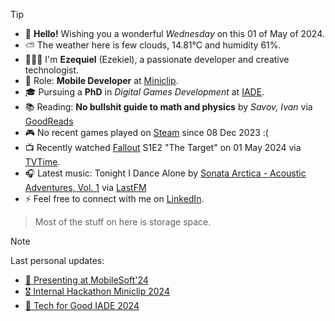 > [!TIP]
> - 👋 **Hello!** Wishing you a wonderful *Wednesday* on this 01 of May of 2024.
> - ⛅ The weather here is few clouds, 14.81°C and humidity 61%. 
> - 🙋🏻‍♂️ I'm **Ezequiel** (Ezekiel), a passionate developer and creative technologist.
> - 💼 Role: **Mobile Developer** at [Miniclip](https://github.com/miniclip).
> - 🎓 Pursuing a **PhD** in *Digital Games Development* at [IADE](https://www.iade.pt/en).
> - 📚 Reading: **No bullshit guide to math and physics** by *Savov, Ivan* via [GoodReads]()
> - 🎮 No recent games played on [Steam](https://steamcommunity.com/id/ezequielapp) since 08 Dec 2023 :(
> - 📺 Recently watched [Fallout](https://www.tvtime.com/show/416744) S1E2 "The Target" on 01 May 2024 via [TVTime](https://www.tvtime.com/user/4784821).
> - 🎧 Latest music: Tonight I Dance Alone by [Sonata Arctica - Acoustic Adventures, Vol. 1](https://www.last.fm/music/Sonata+Arctica/_/Tonight+I+Dance+Alone) via [LastFM](https://www.last.fm/user/ezefranca)
> - ⚡ Feel free to connect with me on [LinkedIn](https://www.linkedin.com/in/ezefranca).
> > Most of the stuff on here is storage space.


> [!NOTE]
> Last personal updates:
>  - [📃 Presenting at MobileSoft'24](https://ezefranca.com/news/presenting-mobilesoft-2024)
>  - [🎖️ Internal Hackathon Miniclip 2024](https://ezefranca.com/news/hackathon-miniclip-2024)
>  - [🥈 Tech for Good IADE 2024](https://ezefranca.com/news/tech-for-good-iade-2024)

